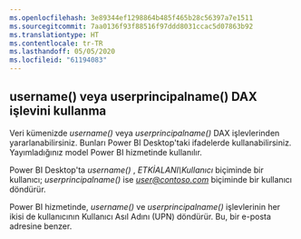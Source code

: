 ```yaml
---
ms.openlocfilehash: 3e89344ef1298864b485f465b28c56397a7e1511
ms.sourcegitcommit: 7aa0136f93f88516f97ddd8031ccac5d07863b92
ms.translationtype: HT
ms.contentlocale: tr-TR
ms.lasthandoff: 05/05/2020
ms.locfileid: "61194083"
---
```

## <a name="using-the-username-or-userprincipalname-dax-function"></a>username() veya userprincipalname() DAX işlevini kullanma
Veri kümenizde *username()* veya *userprincipalname()* DAX işlevlerinden yararlanabilirsiniz. Bunları Power BI Desktop'taki ifadelerde kullanabilirsiniz. Yayımladığınız model Power BI hizmetinde kullanılır.

Power BI Desktop'ta *username()* , *ETKİALANI\Kullanıcı* biçiminde bir kullanıcı; *userprincipalname()* ise <em>user@contoso.com</em> biçiminde bir kullanıcı döndürür.

Power BI hizmetinde, *username()* ve *userprincipalname()* işlevlerinin her ikisi de kullanıcının Kullanıcı Asıl Adını (UPN) döndürür. Bu, bir e-posta adresine benzer.


